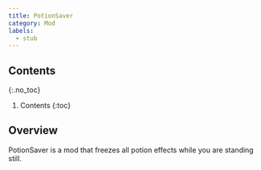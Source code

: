 ```yaml
---
title: PotionSaver
category: Mod
labels:
  - stub
---
```

## Contents
{:.no_toc}
1. Contents
{:toc}

## Overview
PotionSaver is a mod that freezes all potion effects while you are standing still.
